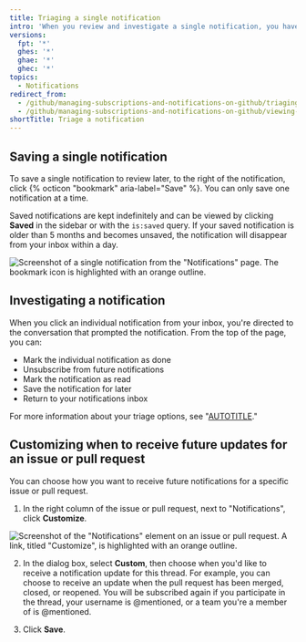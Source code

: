 ```yaml
---
title: Triaging a single notification
intro: 'When you review and investigate a single notification, you have several triaging options that are optimized for the detailed notification view.'
versions:
  fpt: '*'
  ghes: '*'
  ghae: '*'
  ghec: '*'
topics:
  - Notifications
redirect_from:
  - /github/managing-subscriptions-and-notifications-on-github/triaging-a-single-notification
  - /github/managing-subscriptions-and-notifications-on-github/viewing-and-triaging-notifications/triaging-a-single-notification
shortTitle: Triage a notification
---
```

## Saving a single notification

To save a single notification to review later, to the right of the notification, click {% octicon "bookmark" aria-label="Save" %}. You can only save one notification at a time.

Saved notifications are kept indefinitely and can be viewed by clicking **Saved** in the sidebar or with the `is:saved` query. If your saved notification is older than 5 months and becomes unsaved, the notification will disappear from your inbox within a day.

  ![Screenshot of a single notification from the "Notifications" page. The bookmark icon is highlighted with an orange outline.](/assets/images/help/notifications-v2/save-triaging-option.png)

## Investigating a notification

When you click an individual notification from your inbox, you're directed to the conversation that prompted the notification. From the top of the page, you can:
- Mark the individual notification as done
- Unsubscribe from future notifications
- Mark the notification as read
- Save the notification for later
- Return to your notifications inbox

For more information about your triage options, see "[AUTOTITLE](/account-and-profile/managing-subscriptions-and-notifications-on-github/viewing-and-triaging-notifications/managing-notifications-from-your-inbox#triaging-options)."

## Customizing when to receive future updates for an issue or pull request

You can choose how you want to receive future notifications for a specific issue or pull request.

1. In the right column of the issue or pull request, next to "Notifications", click **Customize**.

  ![Screenshot of the "Notifications" element on an issue or pull request. A link, titled "Customize", is highlighted with an orange outline.](/assets/images/help/notifications-v2/customize-notifications-for-specific-thread.png)

2. In the dialog box, select **Custom**, then choose when you'd like to receive a notification update for this thread. For example, you can choose to receive an update when the pull request has been merged, closed, or reopened. You will be subscribed again if you participate in the thread, your username is @mentioned, or a team you're a member of is @mentioned.

3. Click **Save**.
